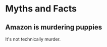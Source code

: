 Myths and Facts
===============

Amazon is murdering puppies
---------------------------

It's not technically murder.

